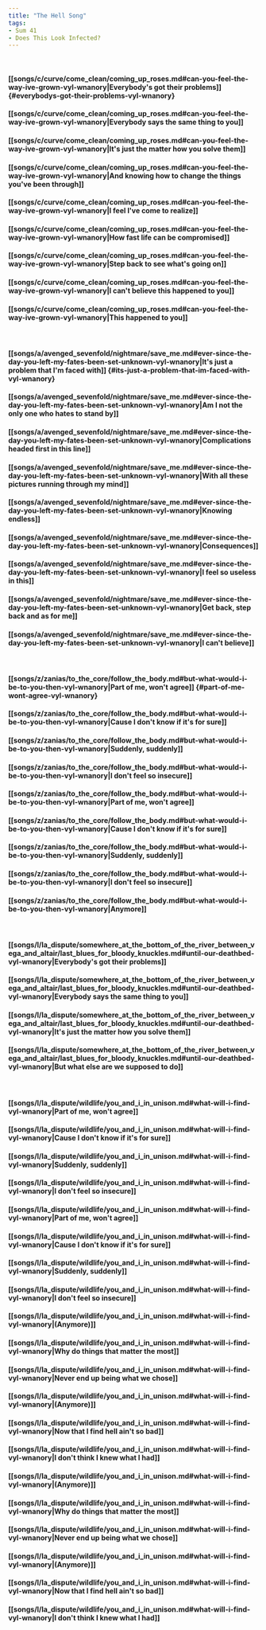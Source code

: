 ```yaml
---
title: "The Hell Song"
tags:
- Sum 41
- Does This Look Infected?
---
```

&nbsp;
#### [[songs/c/curve/come_clean/coming_up_roses.md#can-you-feel-the-way-ive-grown-vyl-wnanory|Everybody's got their problems]] {#everybodys-got-their-problems-vyl-wnanory}
#### [[songs/c/curve/come_clean/coming_up_roses.md#can-you-feel-the-way-ive-grown-vyl-wnanory|Everybody says the same thing to you]]
#### [[songs/c/curve/come_clean/coming_up_roses.md#can-you-feel-the-way-ive-grown-vyl-wnanory|It's just the matter how you solve them]]
#### [[songs/c/curve/come_clean/coming_up_roses.md#can-you-feel-the-way-ive-grown-vyl-wnanory|And knowing how to change the things you've been through]]
#### [[songs/c/curve/come_clean/coming_up_roses.md#can-you-feel-the-way-ive-grown-vyl-wnanory|I feel I've come to realize]]
#### [[songs/c/curve/come_clean/coming_up_roses.md#can-you-feel-the-way-ive-grown-vyl-wnanory|How fast life can be compromised]]
#### [[songs/c/curve/come_clean/coming_up_roses.md#can-you-feel-the-way-ive-grown-vyl-wnanory|Step back to see what's going on]]
#### [[songs/c/curve/come_clean/coming_up_roses.md#can-you-feel-the-way-ive-grown-vyl-wnanory|I can't believe this happened to you]]
#### [[songs/c/curve/come_clean/coming_up_roses.md#can-you-feel-the-way-ive-grown-vyl-wnanory|This happened to you]]
&nbsp;
#### [[songs/a/avenged_sevenfold/nightmare/save_me.md#ever-since-the-day-you-left-my-fates-been-set-unknown-vyl-wnanory|It's just a problem that I'm faced with]] {#its-just-a-problem-that-im-faced-with-vyl-wnanory}
#### [[songs/a/avenged_sevenfold/nightmare/save_me.md#ever-since-the-day-you-left-my-fates-been-set-unknown-vyl-wnanory|Am I not the only one who hates to stand by]]
#### [[songs/a/avenged_sevenfold/nightmare/save_me.md#ever-since-the-day-you-left-my-fates-been-set-unknown-vyl-wnanory|Complications headed first in this line]]
#### [[songs/a/avenged_sevenfold/nightmare/save_me.md#ever-since-the-day-you-left-my-fates-been-set-unknown-vyl-wnanory|With all these pictures running through my mind]]
#### [[songs/a/avenged_sevenfold/nightmare/save_me.md#ever-since-the-day-you-left-my-fates-been-set-unknown-vyl-wnanory|Knowing endless]]
#### [[songs/a/avenged_sevenfold/nightmare/save_me.md#ever-since-the-day-you-left-my-fates-been-set-unknown-vyl-wnanory|Consequences]]
#### [[songs/a/avenged_sevenfold/nightmare/save_me.md#ever-since-the-day-you-left-my-fates-been-set-unknown-vyl-wnanory|I feel so useless in this]]
#### [[songs/a/avenged_sevenfold/nightmare/save_me.md#ever-since-the-day-you-left-my-fates-been-set-unknown-vyl-wnanory|Get back, step back and as for me]]
#### [[songs/a/avenged_sevenfold/nightmare/save_me.md#ever-since-the-day-you-left-my-fates-been-set-unknown-vyl-wnanory|I can't believe]]
&nbsp;
#### [[songs/z/zanias/to_the_core/follow_the_body.md#but-what-would-i-be-to-you-then-vyl-wnanory|Part of me, won't agree]] {#part-of-me-wont-agree-vyl-wnanory}
#### [[songs/z/zanias/to_the_core/follow_the_body.md#but-what-would-i-be-to-you-then-vyl-wnanory|Cause I don't know if it's for sure]]
#### [[songs/z/zanias/to_the_core/follow_the_body.md#but-what-would-i-be-to-you-then-vyl-wnanory|Suddenly, suddenly]]
#### [[songs/z/zanias/to_the_core/follow_the_body.md#but-what-would-i-be-to-you-then-vyl-wnanory|I don't feel so insecure]]
#### [[songs/z/zanias/to_the_core/follow_the_body.md#but-what-would-i-be-to-you-then-vyl-wnanory|Part of me, won't agree]]
#### [[songs/z/zanias/to_the_core/follow_the_body.md#but-what-would-i-be-to-you-then-vyl-wnanory|Cause I don't know if it's for sure]]
#### [[songs/z/zanias/to_the_core/follow_the_body.md#but-what-would-i-be-to-you-then-vyl-wnanory|Suddenly, suddenly]]
#### [[songs/z/zanias/to_the_core/follow_the_body.md#but-what-would-i-be-to-you-then-vyl-wnanory|I don't feel so insecure]]
#### [[songs/z/zanias/to_the_core/follow_the_body.md#but-what-would-i-be-to-you-then-vyl-wnanory|Anymore]]
&nbsp;
#### [[songs/l/la_dispute/somewhere_at_the_bottom_of_the_river_between_vega_and_altair/last_blues_for_bloody_knuckles.md#until-our-deathbed-vyl-wnanory|Everybody's got their problems]]
#### [[songs/l/la_dispute/somewhere_at_the_bottom_of_the_river_between_vega_and_altair/last_blues_for_bloody_knuckles.md#until-our-deathbed-vyl-wnanory|Everybody says the same thing to you]]
#### [[songs/l/la_dispute/somewhere_at_the_bottom_of_the_river_between_vega_and_altair/last_blues_for_bloody_knuckles.md#until-our-deathbed-vyl-wnanory|It's just the matter how you solve them]]
#### [[songs/l/la_dispute/somewhere_at_the_bottom_of_the_river_between_vega_and_altair/last_blues_for_bloody_knuckles.md#until-our-deathbed-vyl-wnanory|But what else are we supposed to do]]
&nbsp;
#### [[songs/l/la_dispute/wildlife/you_and_i_in_unison.md#what-will-i-find-vyl-wnanory|Part of me, won't agree]]
#### [[songs/l/la_dispute/wildlife/you_and_i_in_unison.md#what-will-i-find-vyl-wnanory|Cause I don't know if it's for sure]]
#### [[songs/l/la_dispute/wildlife/you_and_i_in_unison.md#what-will-i-find-vyl-wnanory|Suddenly, suddenly]]
#### [[songs/l/la_dispute/wildlife/you_and_i_in_unison.md#what-will-i-find-vyl-wnanory|I don't feel so insecure]]
#### [[songs/l/la_dispute/wildlife/you_and_i_in_unison.md#what-will-i-find-vyl-wnanory|Part of me, won't agree]]
#### [[songs/l/la_dispute/wildlife/you_and_i_in_unison.md#what-will-i-find-vyl-wnanory|Cause I don't know if it's for sure]]
#### [[songs/l/la_dispute/wildlife/you_and_i_in_unison.md#what-will-i-find-vyl-wnanory|Suddenly, suddenly]]
#### [[songs/l/la_dispute/wildlife/you_and_i_in_unison.md#what-will-i-find-vyl-wnanory|I don't feel so insecure]]
#### [[songs/l/la_dispute/wildlife/you_and_i_in_unison.md#what-will-i-find-vyl-wnanory|(Anymore)]]
#### [[songs/l/la_dispute/wildlife/you_and_i_in_unison.md#what-will-i-find-vyl-wnanory|Why do things that matter the most]]
#### [[songs/l/la_dispute/wildlife/you_and_i_in_unison.md#what-will-i-find-vyl-wnanory|Never end up being what we chose]]
#### [[songs/l/la_dispute/wildlife/you_and_i_in_unison.md#what-will-i-find-vyl-wnanory|(Anymore)]]
#### [[songs/l/la_dispute/wildlife/you_and_i_in_unison.md#what-will-i-find-vyl-wnanory|Now that I find hell ain't so bad]]
#### [[songs/l/la_dispute/wildlife/you_and_i_in_unison.md#what-will-i-find-vyl-wnanory|I don't think I knew what I had]]
#### [[songs/l/la_dispute/wildlife/you_and_i_in_unison.md#what-will-i-find-vyl-wnanory|(Anymore)]]
#### [[songs/l/la_dispute/wildlife/you_and_i_in_unison.md#what-will-i-find-vyl-wnanory|Why do things that matter the most]]
#### [[songs/l/la_dispute/wildlife/you_and_i_in_unison.md#what-will-i-find-vyl-wnanory|Never end up being what we chose]]
#### [[songs/l/la_dispute/wildlife/you_and_i_in_unison.md#what-will-i-find-vyl-wnanory|(Anymore)]]
#### [[songs/l/la_dispute/wildlife/you_and_i_in_unison.md#what-will-i-find-vyl-wnanory|Now that I find hell ain't so bad]]
#### [[songs/l/la_dispute/wildlife/you_and_i_in_unison.md#what-will-i-find-vyl-wnanory|I don't think I knew what I had]]
